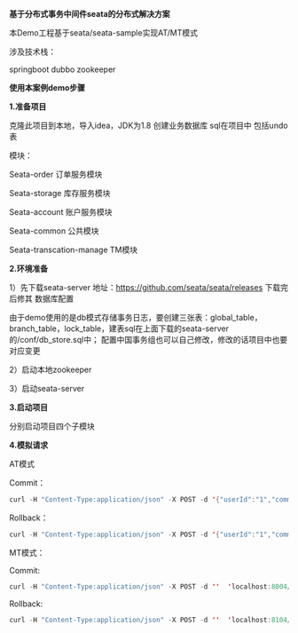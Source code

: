 **基于分布式事务中间件seata的分布式解决方案**

本Demo工程基于seata/seata-sample实现AT/MT模式

涉及技术栈：

springboot   dubbo zookeeper

**使用本案例demo步骤**

**1.准备项目**

 克隆此项目到本地，导入idea，JDK为1.8  创建业务数据库 sql在项目中 包括undo表

模块：

Seata-order  订单服务模块

Seata-storage 库存服务模块

Seata-account 账户服务模块

Seata-common 公共模块

Seata-transcation-manage TM模块

**2.环境准备**

1）先下载seata-server  地址：https://github.com/seata/seata/releases 下载完后修其 数据库配置

由于demo使用的是db模式存储事务日志，要创建三张表：global_table，branch_table，lock_table，建表sql在上面下载的seata-server的/conf/db_store.sql中； 配置中国事务组也可以自己修改，修改的话项目中也要对应变更

2）启动本地zookeeper

3）启动seata-server    

**3.启动项目**

分别启动项目四个子模块

**4.模拟请求**

AT模式

Commit：

```java
curl -H "Content-Type:application/json" -X POST -d '{"userId":"1","commodityCode":"C201901140001","name":"电脑","count":1,"amount":"10"}' 'localhost:8004/tmManager/buy'
```

Rollback：

```java
curl -H "Content-Type:application/json" -X POST -d '{"userId":"1","commodityCode":"C201901140001","name":"电脑","count":1,"amount":"10"}' 'localhost:8004/tmManager/buy?throwExp=true'
```

MT模式：

Commit:

```java
curl -H "Content-Type:application/json" -X POST -d ''  'localhost:8004/tcc/bug'
```

Rollback:

```java
curl -H "Content-Type:application/json" -X POST -d ''  'localhost:8104/tcc/bug?throwExp=true'

```

